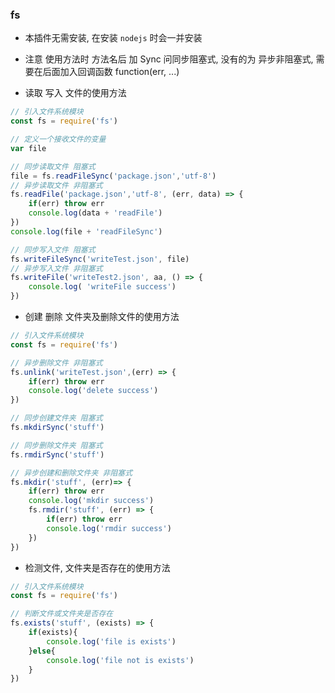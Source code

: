 ### fs

* 本插件无需安装, 在安装 `nodejs` 时会一并安装

* 注意 使用方法时 方法名后 加 Sync 问同步阻塞式, 没有的为 异步非阻塞式, 需要在后面加入回调函数 function(err, ...)

* 读取 写入 文件的使用方法
```js
// 引入文件系统模块
const fs = require('fs')

// 定义一个接收文件的变量
var file

// 同步读取文件 阻塞式
file = fs.readFileSync('package.json','utf-8')
// 异步读取文件 非阻塞式
fs.readFile('package.json','utf-8', (err, data) => {
    if(err) throw err
    console.log(data + 'readFile')
})
console.log(file + 'readFileSync')

// 同步写入文件 阻塞式
fs.writeFileSync('writeTest.json', file)
// 异步写入文件 非阻塞式
fs.writeFile('writeTest2.json', aa, () => {
    console.log( 'writeFile success')
})
```

* 创建 删除 文件夹及删除文件的使用方法
```js
// 引入文件系统模块
const fs = require('fs')

// 异步删除文件 非阻塞式
fs.unlink('writeTest.json',(err) => {
    if(err) throw err
    console.log('delete success')
})

// 同步创建文件夹 阻塞式
fs.mkdirSync('stuff')

// 同步删除文件夹 阻塞式
fs.rmdirSync('stuff')

// 异步创建和删除文件夹 非阻塞式
fs.mkdir('stuff', (err)=> {
    if(err) throw err
    console.log('mkdir success')
    fs.rmdir('stuff', (err) => {
        if(err) throw err
        console.log('rmdir success')
    })
})
```

* 检测文件, 文件夹是否存在的使用方法
```js
// 引入文件系统模块
const fs = require('fs')

// 判断文件或文件夹是否存在
fs.exists('stuff', (exists) => {
    if(exists){
        console.log('file is exists')
    }else{
        console.log('file not is exists')
    }
})

```